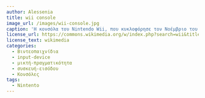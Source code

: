 ```yaml
---
author: Alessenia
title: wii console
image_url: /images/wii-console.jpg
caption: 'Η κονσόλα του Nintendo Wii, που κυκλοφόρησε τον Νοέμβριο του 2006, ήταν το πρώτο σύστημα παιχνιδιών με ελεγκτή ανίχνευσης κίνησης.Το τηλεχειριστήριο της κονσόλας είναι ο κύριος ελεγκτής για Wii. Το τηλεχειριστήριο περιέχει ένα τρισδιάστατο επιταχυνσιόμετρο βασισμένο σε τεχνολογία MEMS, μαζί με αισθητήρες ανίχνευσης υπερύθρων που βρίσκονται στο μακρινό άκρο του ελεγκτή.Τα επιταχυνσιόμετρα επιτρέπουν στο τηλεχειριστήριο να αναγνωρίσει τον προσανατολισμό του αφού μετακινηθεί από θέση ηρεμίας, μετατρέποντας αυτή την κίνηση σε αναγνώριση χειρονομιών για ένα παιχνίδι. Οι ανιχνευτές υπερύθρων χρησιμοποιούνται για την παρακολούθηση των εκπομπών από τις λυχνίες LED στην γραμμή αισθητήρα, η οποία βρίσκεται ακριβώς πάνω ή κάτω από την οθόνη της τηλεόρασης, προκειμένου να παρακολουθείται ο σχετικός προσανατολισμός του τηλεχειριστηρίου Wii προς την οθόνη. Ορισμένοι κατασκευαστές σχεδίασαν τις δικές τους εκδόσεις χαμηλότερου κόστους από το Wii, αλλά ήταν λιγότερο ακριβείς ή δεν είχαν την ευαισθησία που είχε η μονάδα της Nintendo'
license_url: https://commons.wikimedia.org/w/index.php?search=wii&title=Special:MediaSearch&go=Go&type=image&haslicense=unrestricted
license_text: wikimedia
categories:
  - Βιντεοπαιχνίδια
  - input-device
  - μικτή-πραγματικότητα
  - συσκευή-εισόδου
  - Κονσόλες
tags:
  - Nintento
---
```

